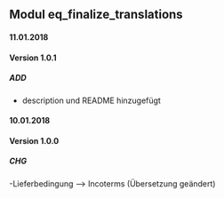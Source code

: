 ## Modul eq_finalize_translations

#### 11.01.2018
#### Version 1.0.1
##### ADD
- description und README hinzugefügt

#### 10.01.2018
#### Version 1.0.0
##### CHG
-Lieferbedingung --> Incoterms (Übersetzung geändert)
